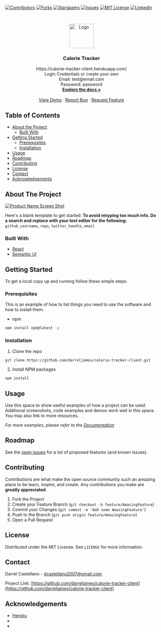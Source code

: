 <!--
*** Thanks for checking out this README Template. If you have a suggestion that would
*** make this better, please fork the repo and create a pull request or simply open
*** an issue with the tag "enhancement".
*** Thanks again! Now go create something AMAZING! :D
***
***
***
*** To avoid retyping too much info. Do a search and replace for the following:
*** github_username, repo, twitter_handle, email
-->





<!-- PROJECT SHIELDS -->
<!--
*** I'm using markdown "reference style" links for readability.
*** Reference links are enclosed in brackets [ ] instead of parentheses ( ).
*** See the bottom of this document for the declaration of the reference variables
*** for contributors-url, forks-url, etc. This is an optional, concise syntax you may use.
*** https://www.markdownguide.org/basic-syntax/#reference-style-links
-->
[![Contributors][contributors-shield]][contributors-url]
[![Forks][forks-shield]][forks-url]
[![Stargazers][stars-shield]][stars-url]
[![Issues][issues-shield]][issues-url]
[![MIT License][license-shield]][license-url]
[![LinkedIn][linkedin-shield]][linkedin-url]



<!-- PROJECT LOGO -->
<br />
<p align="center">
  <a href="https://github.com/darreljames/calorie-tracker-client">
    <img src="images/logo.png" alt="Logo" width="80" height="80">
  </a>

  <h3 align="center">Calorie Tracker</h3>

  <p align="center">
    https://calorie-tracker-client.herokuapp.com/
    <br />
    Login Credentials or create your own
    <br />
    Email: test@email.com
  <br/>
    Password: password
    <br />
    <a href="https://github.com/DarrelJames/calorie-tracker-client"><strong>Explore the docs »</strong></a>
    <br />
    <br />
    <a href="https://calorie-tracker-client.herokuapp.com/">View Demo</a>
    ·
    <a href="https://github.com/DarrelJames/calorie-tracker-client/issues">Report Bug</a>
    ·
    <a href="https://github.com/DarrelJames/calorie-tracker-client/issues">Request Feature</a>
  </p>
</p>



<!-- TABLE OF CONTENTS -->
## Table of Contents

* [About the Project](#about-the-project)
  * [Built With](#built-with)
* [Getting Started](#getting-started)
  * [Prerequisites](#prerequisites)
  * [Installation](#installation)
* [Usage](#usage)
* [Roadmap](#roadmap)
* [Contributing](#contributing)
* [License](#license)
* [Contact](#contact)
* [Acknowledgements](#acknowledgements)



<!-- ABOUT THE PROJECT -->
## About The Project

[![Product Name Screen Shot][product-screenshot]](https://example.com)

Here's a blank template to get started:
**To avoid retyping too much info. Do a search and replace with your text editor for the following:**
`github_username`, `repo`, `twitter_handle`, `email`


### Built With

* [React](https://reactjs.org/)
* [Semantic UI](https://semantic-ui.com/)




<!-- GETTING STARTED -->
## Getting Started

To get a local copy up and running follow these simple steps.

### Prerequisites

This is an example of how to list things you need to use the software and how to install them.
* npm
```sh
npm install npm@latest -g
```

### Installation
 
1. Clone the repo
```sh
git clone https://github.com/darreljames/calorie-tracker-client.git
```
2. Install NPM packages
```sh
npm install
```



<!-- USAGE EXAMPLES -->
## Usage

Use this space to show useful examples of how a project can be used. Additional screenshots, code examples and demos work well in this space. You may also link to more resources.

_For more examples, please refer to the [Documentation](https://example.com)_



<!-- ROADMAP -->
## Roadmap

See the [open issues](https://github.com/github_username/repo/issues) for a list of proposed features (and known issues).



<!-- CONTRIBUTING -->
## Contributing

Contributions are what make the open source community such an amazing place to be learn, inspire, and create. Any contributions you make are **greatly appreciated**.

1. Fork the Project
2. Create your Feature Branch (`git checkout -b feature/AmazingFeature`)
3. Commit your Changes (`git commit -m 'Add some AmazingFeature'`)
4. Push to the Branch (`git push origin feature/AmazingFeature`)
5. Open a Pull Request



<!-- LICENSE -->
## License

Distributed under the MIT License. See `LICENSE` for more information.



<!-- CONTACT -->
## Contact

Darrel Castellano - dcastellano2007@gmail.com

Project Link: [https://github.com/darreljames/calorie-tracker-client](https://github.com/darreljames/calorie-tracker-client)



<!-- ACKNOWLEDGEMENTS -->
## Acknowledgements

* [Heroku](https://heroku.com/)
* []()
* []()





<!-- MARKDOWN LINKS & IMAGES -->
<!-- https://www.markdownguide.org/basic-syntax/#reference-style-links -->
[contributors-shield]: https://img.shields.io/github/contributors/darreljames/calorie-tracker-client.svg?style=flat-square
[contributors-url]: https://github.com/darreljames/calorie-tracker-client/graphs/contributors
[forks-shield]: https://img.shields.io/github/forks/darreljames/calorie-tracker-client.svg?style=flat-square
[forks-url]: https://github.com/darreljames/calorie-tracker-client/network/members
[stars-shield]: https://img.shields.io/github/stars/darreljames/calorie-tracker-client.svg?style=flat-square
[stars-url]: https://github.com/darreljames/calorie-tracker-client/stargazers
[issues-shield]: https://img.shields.io/github/issues/darreljames/calorie-tracker-client.svg?style=flat-square
[issues-url]: https://github.com/darreljames/calorie-tracker-client/issues
[license-shield]: https://img.shields.io/github/license/darreljames/calorie-tracker-client.svg?style=flat-square
[license-url]: https://github.com/darreljames/calorie-tracker-client/blob/master/LICENSE
[linkedin-shield]: https://img.shields.io/badge/-LinkedIn-black.svg?style=flat-square&logo=linkedin&colorB=555
[linkedin-url]: https://linkedin.com/in/darreljames
[product-screenshot]: images/screenshot.png
